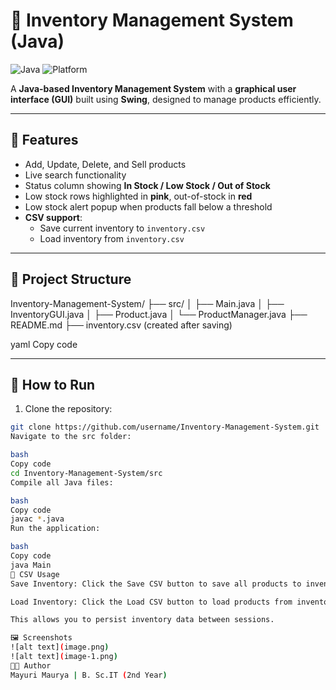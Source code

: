 # 🛒 Inventory Management System (Java)

![Java](https://img.shields.io/badge/Language-Java-red?style=flat)
![Platform](https://img.shields.io/badge/Platform-Swing-blue?style=flat)

A **Java-based Inventory Management System** with a **graphical user interface (GUI)** built using **Swing**, designed to manage products efficiently.

---

## 🔹 Features
- Add, Update, Delete, and Sell products  
- Live search functionality  
- Status column showing **In Stock / Low Stock / Out of Stock**  
- Low stock rows highlighted in **pink**, out-of-stock in **red**  
- Low stock alert popup when products fall below a threshold  
- **CSV support**:
  - Save current inventory to `inventory.csv`
  - Load inventory from `inventory.csv`  

---

## 📂 Project Structure
Inventory-Management-System/
├── src/
│ ├── Main.java
│ ├── InventoryGUI.java
│ ├── Product.java
│ └── ProductManager.java
├── README.md
├── inventory.csv (created after saving)

yaml
Copy code

---

## 🚀 How to Run
1. Clone the repository:
```bash
git clone https://github.com/username/Inventory-Management-System.git
Navigate to the src folder:

bash
Copy code
cd Inventory-Management-System/src
Compile all Java files:

bash
Copy code
javac *.java
Run the application:

bash
Copy code
java Main
💾 CSV Usage
Save Inventory: Click the Save CSV button to save all products to inventory.csv.

Load Inventory: Click the Load CSV button to load products from inventory.csv.

This allows you to persist inventory data between sessions.

🖼 Screenshots
![alt text](image.png)
![alt text](image-1.png)
👩‍💻 Author
Mayuri Maurya | B. Sc.IT (2nd Year)